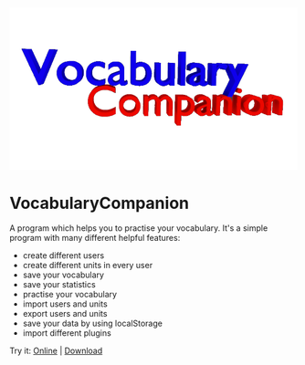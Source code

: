 <div style="text-align: center">
<img src="storage/readmeImage.png">
</div>

# VocabularyCompanion

A program which helps you to practise your vocabulary. It's a simple program with many different helpful features:

- create different users
- create different units in every user
- save your vocabulary
- save your statistics
- practise your vocabulary
- import users and units
- export users and units
- save your data by using localStorage
- import different plugins

Try it: 
<a href="https://htmlpreview.github.io/?https://github.com/mattes2008/VocabularyCompanion/blob/master/index.html">Online</a>
 | 
<a href="https://github.com/mattes2008/VocabularyCompanion/releases/tag/InternalVersion">Download</a>
